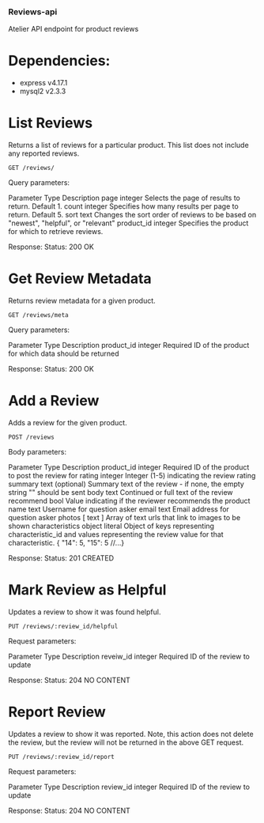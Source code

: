 ### Reviews-api
Atelier API endpoint for product reviews

# Dependencies:
- express v4.17.1
- mysql2 v2.3.3


# List Reviews
Returns a list of reviews for a particular product. This list does not include any reported reviews.

`GET /reviews/`

Query parameters:

Parameter	  Type	    Description
page	      integer	  Selects the page of results to return. Default 1.
count	      integer	  Specifies how many results per page to return. Default 5.
sort	      text	    Changes the sort order of reviews to be based on "newest", "helpful", or "relevant"
product_id	integer	  Specifies the product for which to retrieve reviews.

Response:
Status: 200 OK


# Get Review Metadata
Returns review metadata for a given product.

`GET /reviews/meta`

Query parameters:

Parameter	    Type	    Description
product_id	  integer	  Required ID of the product for which data should be returned

Response:
Status: 200 OK


# Add a Review
Adds a review for the given product.

`POST /reviews`

Body parameters:

Parameter	        Type	            Description
product_id	      integer	          Required ID of the product to post the review for
rating	          integer	          Integer (1-5) indicating the review rating
summary	          text	            (optional) Summary text of the review - if none, the empty string "" should be sent
body	            text	            Continued or full text of the review
recommend	        bool	            Value indicating if the reviewer recommends the product
name	            text	            Username for question asker
email	            text	            Email address for question asker
photos	          [ text ]	        Array of text urls that link to images to be shown
characteristics	  object literal	  Object of keys representing characteristic_id and values representing the review value for that characteristic. { "14": 5, "15": 5 //...}

Response:
Status: 201 CREATED


# Mark Review as Helpful
Updates a review to show it was found helpful.

`PUT /reviews/:review_id/helpful`

Request parameters:

Parameter 	Type	    Description
reveiw_id	  integer	  Required ID of the review to update

Response:
Status: 204 NO CONTENT


# Report Review
Updates a review to show it was reported. Note, this action does not delete the review, but the review will not be returned in the above GET request.

`PUT /reviews/:review_id/report`

Request parameters:

Parameter	  Type	    Description
review_id 	integer 	Required ID of the review to update

Response:
Status: 204 NO CONTENT
